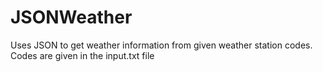 # JSONWeather
Uses JSON to get weather information from given weather station codes.
Codes are given in the input.txt file
